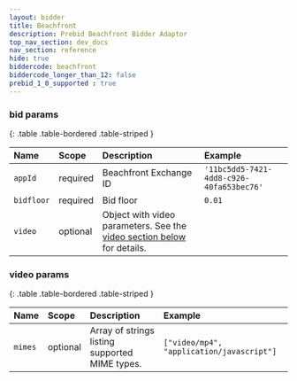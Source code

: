 ```yaml
---
layout: bidder
title: Beachfront
description: Prebid Beachfront Bidder Adaptor
top_nav_section: dev_docs
nav_section: reference
hide: true
biddercode: beachfront
biddercode_longer_than_12: false
prebid_1_0_supported : true
---
```


### bid params

{: .table .table-bordered .table-striped }

| Name | Scope | Description | Example |
| :--- | :---- | :---------- | :------ |
| `appId` | required | Beachfront Exchange ID | `'11bc5dd5-7421-4dd8-c926-40fa653bec76'` |
| `bidfloor` | required | Bid floor | `0.01` |
| `video` | optional | Object with video parameters. See the [video section below](#beachfront-video) for details. | |

<a name="beachfront-video"></a>

### video params

{: .table .table-bordered .table-striped }

| Name | Scope | Description | Example |
| :--- | :---- | :---------- | :------ |
| `mimes` | optional | Array of strings listing supported MIME types. | `["video/mp4", "application/javascript"]` |
